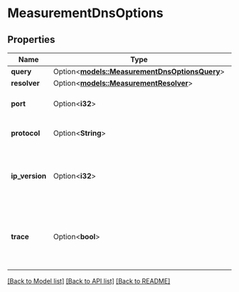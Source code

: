 # MeasurementDnsOptions

## Properties

Name | Type | Description | Notes
------------ | ------------- | ------------- | -------------
**query** | Option<[**models::MeasurementDnsOptionsQuery**](MeasurementDnsOptions_query.md)> |  | [optional]
**resolver** | Option<[**models::MeasurementResolver**](MeasurementResolver.md)> |  | [optional]
**port** | Option<**i32**> | The port number to send the query to. | [optional][default to 53]
**protocol** | Option<**String**> | The protocol to use for the DNS query. | [optional][default to Udp]
**ip_version** | Option<**i32**> | EXPERIMENTAL: The IP version to use. Only allowed if the target is a hostname.  | [optional]
**trace** | Option<**bool**> | Toggles tracing of the delegation path from the root servers down to the target domain name.  | [optional][default to false]

[[Back to Model list]](../README.md#documentation-for-models) [[Back to API list]](../README.md#documentation-for-api-endpoints) [[Back to README]](../README.md)


